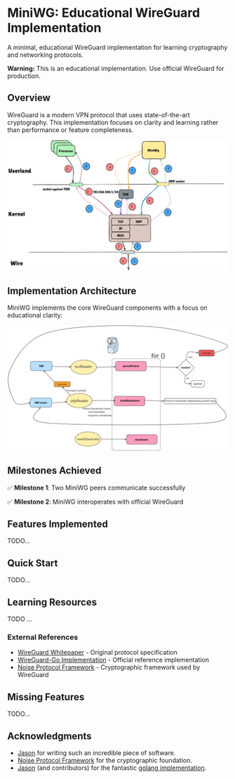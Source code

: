 # MiniWG: Educational WireGuard Implementation

A minimal, educational WireGuard implementation for learning cryptography and
networking protocols.

**Warning:** This is an educational implementation. Use official WireGuard for production.

## Overview

WireGuard is a modern VPN protocol that uses state-of-the-art cryptography.
This implementation focuses on clarity and learning rather than performance or
feature completeness.

![WireGuard High-Level Diagram](docs/ex/wg-diagram.png)

## Implementation Architecture

MiniWG implements the core WireGuard components with a focus on educational clarity:

![Implementation Components](docs/ex/implementation.png)

## Milestones Achieved

✅ **Milestone 1**: Two MiniWG peers communicate successfully

✅ **Milestone 2**: MiniWG interoperates with official WireGuard

## Features Implemented

TODO...

## Quick Start

TODO...

## Learning Resources

TODO ...

### External References

- [WireGuard Whitepaper](docs/wireguard.pdf) - Original protocol specification
- [WireGuard-Go Implementation](https://github.com/WireGuard/wireguard-go) - Official reference implementation
- [Noise Protocol Framework](http://noiseprotocol.org/) - Cryptographic framework used by WireGuard

## Missing Features

TODO...

## Acknowledgments

- [Jason](https://www.zx2c4.com) for writing such an incredible piece of software.
- [Noise Protocol Framework](http://noiseprotocol.org/) for the cryptographic foundation.
- [Jason](https://www.zx2c4.com) (and contributors) for the fantastic [golang implementation](https://github.com/WireGuard/wireguard-go).
